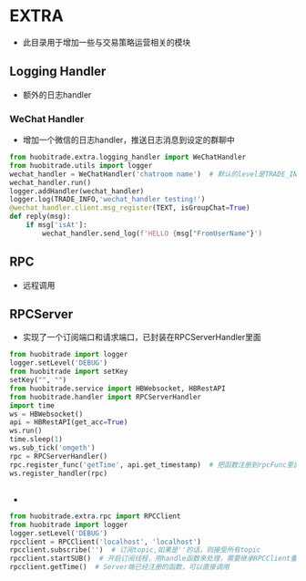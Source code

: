 # EXTRA
- 此目录用于增加一些与交易策略运营相关的模块

## Logging Handler
- 额外的日志handler
### WeChat Handler
- 增加一个微信的日志handler，推送日志消息到设定的群聊中
```python
from huobitrade.extra.logging_handler import WeChatHandler
from huobitrade.utils import logger
wechat_handler = WeChatHandler('chatroom name')  # 默认的level是TRADE_INFO（60）,enableCmdQR用于调整二维码，详见itchat
wechat_handler.run()
logger.addHandler(wechat_handler)
logger.log(TRADE_INFO,'wechat_handler testing!')
@wechat_handler.client.msg_register(TEXT, isGroupChat=True)
def reply(msg):
    if msg['isAt']:
        wechat_handler.send_log(f'HELLO {msg["FromUserName"}')
```

## RPC
- 远程调用
## RPCServer
- 实现了一个订阅端口和请求端口，已封装在RPCServerHandler里面
```python
from huobitrade import logger
logger.setLevel('DEBUG')
from huobitrade import setKey
setKey("", "")
from huobitrade.service import HBWebsocket, HBRestAPI
from huobitrade.handler import RPCServerHandler
import time
ws = HBWebsocket()
api = HBRestAPI(get_acc=True)
ws.run()
time.sleep(1)
ws.sub_tick('omgeth')
rpc = RPCServerHandler()
rpc.register_func('getTime', api.get_timestamp)  # 把函数注册到rpcFunc里面，就可以实现远程调用
ws.register_handler(rpc)
```

##
-
```python
from huobitrade.extra.rpc import RPCClient
from huobitrade import logger
logger.setLevel('DEBUG')
rpcclient = RPCClient('localhost', 'localhost')
rpcclient.subscribe('')  # 订阅topic,如果是''的话，则接受所有topic
rpcclient.startSUB()  # 开启订阅线程，用handle函数来处理，需要继承RPCClient重载handle函数实现
rpcclient.getTime()  # Server端已经注册的函数，可以直接调用

```